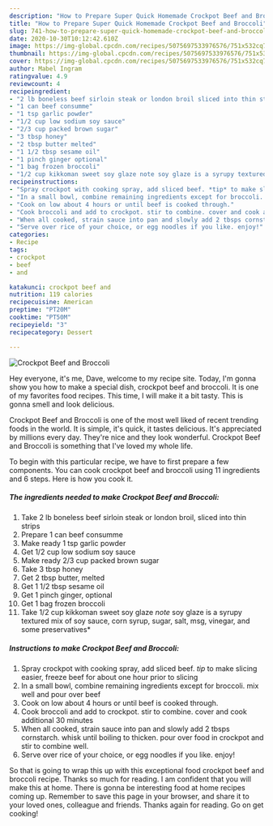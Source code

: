 ```yaml
---
description: "How to Prepare Super Quick Homemade Crockpot Beef and Broccoli"
title: "How to Prepare Super Quick Homemade Crockpot Beef and Broccoli"
slug: 741-how-to-prepare-super-quick-homemade-crockpot-beef-and-broccoli
date: 2020-10-30T10:12:42.610Z
image: https://img-global.cpcdn.com/recipes/5075697533976576/751x532cq70/crockpot-beef-and-broccoli-recipe-main-photo.jpg
thumbnail: https://img-global.cpcdn.com/recipes/5075697533976576/751x532cq70/crockpot-beef-and-broccoli-recipe-main-photo.jpg
cover: https://img-global.cpcdn.com/recipes/5075697533976576/751x532cq70/crockpot-beef-and-broccoli-recipe-main-photo.jpg
author: Mabel Ingram
ratingvalue: 4.9
reviewcount: 4
recipeingredient:
- "2 lb boneless beef sirloin steak or london broil sliced into thin strips"
- "1 can beef consumme"
- "1 tsp garlic powder"
- "1/2 cup low sodium soy sauce"
- "2/3 cup packed brown sugar"
- "3 tbsp honey"
- "2 tbsp butter melted"
- "1 1/2 tbsp sesame oil"
- "1 pinch ginger optional"
- "1 bag frozen broccoli"
- "1/2 cup kikkoman sweet soy glaze note soy glaze is a syrupy textured mix of soy sauce corn syrup sugar salt msg vinegar and some preservatives"
recipeinstructions:
- "Spray crockpot with cooking spray, add sliced beef. *tip* to make slicing easier, freeze beef for about one hour prior to slicing"
- "In a small bowl, combine remaining ingredients except for broccoli. mix well and pour over beef"
- "Cook on low about 4 hours or until beef is cooked through."
- "Cook broccoli and add to crockpot. stir to combine. cover and cook additional 30 minutes"
- "When all cooked, strain sauce into pan and slowly add 2 tbsps cornstarch. whisk until boiling to thicken. pour over food in crockpot and stir to combine well."
- "Serve over rice of your choice, or egg noodles if you like. enjoy!"
categories:
- Recipe
tags:
- crockpot
- beef
- and

katakunci: crockpot beef and 
nutrition: 119 calories
recipecuisine: American
preptime: "PT20M"
cooktime: "PT50M"
recipeyield: "3"
recipecategory: Dessert

---
```



![Crockpot Beef and Broccoli](https://img-global.cpcdn.com/recipes/5075697533976576/751x532cq70/crockpot-beef-and-broccoli-recipe-main-photo.jpg)

Hey everyone, it's me, Dave, welcome to my recipe site. Today, I'm gonna show you how to make a special dish, crockpot beef and broccoli. It is one of my favorites food recipes. This time, I will make it a bit tasty. This is gonna smell and look delicious.

Crockpot Beef and Broccoli is one of the most well liked of recent trending foods in the world. It is simple, it's quick, it tastes delicious. It's appreciated by millions every day. They're nice and they look wonderful. Crockpot Beef and Broccoli is something that I've loved my whole life.




To begin with this particular recipe, we have to first prepare a few components. You can cook crockpot beef and broccoli using 11 ingredients and 6 steps. Here is how you cook it.

<!--inarticleads1-->

##### The ingredients needed to make Crockpot Beef and Broccoli:

1. Take 2 lb boneless beef sirloin steak or london broil, sliced into thin strips
1. Prepare 1 can beef consumme
1. Make ready 1 tsp garlic powder
1. Get 1/2 cup low sodium soy sauce
1. Make ready 2/3 cup packed brown sugar
1. Take 3 tbsp honey
1. Get 2 tbsp butter, melted
1. Get 1 1/2 tbsp sesame oil
1. Get 1 pinch ginger, optional
1. Get 1 bag frozen broccoli
1. Take 1/2 cup kikkoman sweet soy glaze *note* soy glaze is a syrupy textured mix of soy sauce, corn syrup, sugar, salt, msg, vinegar, and some preservatives*




<!--inarticleads2-->

##### Instructions to make Crockpot Beef and Broccoli:

1. Spray crockpot with cooking spray, add sliced beef. *tip* to make slicing easier, freeze beef for about one hour prior to slicing
1. In a small bowl, combine remaining ingredients except for broccoli. mix well and pour over beef
1. Cook on low about 4 hours or until beef is cooked through.
1. Cook broccoli and add to crockpot. stir to combine. cover and cook additional 30 minutes
1. When all cooked, strain sauce into pan and slowly add 2 tbsps cornstarch. whisk until boiling to thicken. pour over food in crockpot and stir to combine well.
1. Serve over rice of your choice, or egg noodles if you like. enjoy!




So that is going to wrap this up with this exceptional food crockpot beef and broccoli recipe. Thanks so much for reading. I am confident that you will make this at home. There is gonna be interesting food at home recipes coming up. Remember to save this page in your browser, and share it to your loved ones, colleague and friends. Thanks again for reading. Go on get cooking!
